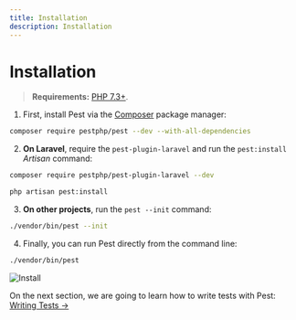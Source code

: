 ```yaml
---
title: Installation
description: Installation
---
```


# Installation

> **Requirements:** [PHP 7.3+](https://php.net/releases/).

1. First, install Pest via the [Composer](https://getcomposer.org) package manager:

```bash
composer require pestphp/pest --dev --with-all-dependencies
```

2. **On Laravel**, require the `pest-plugin-laravel` and run the `pest:install` _Artisan_ command:

```bash
composer require pestphp/pest-plugin-laravel --dev

php artisan pest:install
```

3. **On other projects**, run the `pest --init` command:

```bash
./vendor/bin/pest --init
```

4. Finally, you can run Pest directly from the command line:

```bash
./vendor/bin/pest
```

![Install](/assets/img/pestinstall.png)

On the next section, we are going to learn how to write tests with Pest: [Writing Tests →](/docs/writing-tests)
